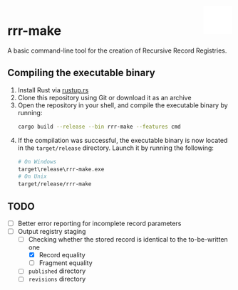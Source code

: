 <img src="https://raw.githubusercontent.com/recursive-record-registry/rrr-assets/1b1ca5e008fb990e35de10a1a4ecdd4a5f94e2be/logo/logo_framed_white.svg" width="64px" align="right" />

# rrr-make
A basic command-line tool for the creation of Recursive Record Registries.

## Compiling the executable binary
1. Install Rust via [rustup.rs](https://rustup.rs/)
2. Clone this repository using Git or download it as an archive
3. Open the repository in your shell, and compile the executable binary by running:
    ```sh
    cargo build --release --bin rrr-make --features cmd
    ```
4. If the compilation was successful, the executable binary is now located in the `target/release` directory.
Launch it by running the following:
    ```sh
    # On Windows
    target\release\rrr-make.exe
    # On Unix
    target/release/rrr-make
    ```

## TODO
* [ ] Better error reporting for incomplete record parameters
* [ ] Output registry staging
    * [ ] Checking whether the stored record is identical to the to-be-written one
        * [x] Record equality
        * [ ] Fragment equality
    * [ ] `published` directory
    * [ ] `revisions` directory
